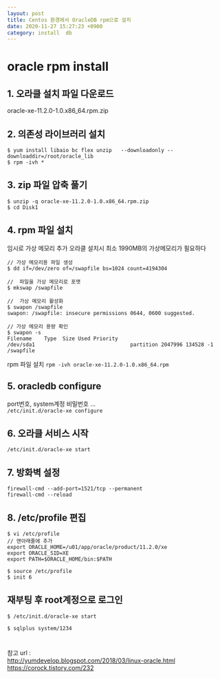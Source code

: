 ```yaml
---
layout: post
title: Centos 환경에서 OracleDB rpm으로 설치
date: 2020-11-27 15:27:23 +0900
category: install  db
---
```



# oracle rpm install

## 1. 오라클 설치 파일 다운로드     

oracle-xe-11.2.0-1.0.x86_64.rpm.zip           

   
## 2. 의존성 라이브러리 설치    
```console
$ yum install libaio bc flex unzip   --downloadonly --downloaddir=/root/oracle_lib
$ rpm -ivh *
```

## 3. zip 파일 압축 풀기 
```console
$ unzip -q oracle-xe-11.2.0-1.0.x86_64.rpm.zip
$ cd Disk1
```

## 4. rpm 파일 설치

임시로 가상 메모리 추가 
오라클 설치시 최소 1990MB의 가상메모리가 필요하다
```console
// 가상 메모리용 파일 생성
$ dd if=/dev/zero of=/swapfile bs=1024 count=4194304

//  파일을 가상 메모리로 포맷
$ mkswap /swapfile

//  가상 메모리 활성화
$ swapon /swapfile
swapon: /swapfile: insecure permissions 0644, 0600 suggested.

// 가상 메모리 용량 확인
$ swapon -s
Filename    Type  Size Used Priority
/dev/sda1                               partition 2047996 134528 -1
/swapfile    
```

rpm 파일 설치 
`rpm -ivh oracle-xe-11.2.0-1.0.x86_64.rpm`


## 5. oracledb configure

port번호, system계정 비밀번호 ...   
`/etc/init.d/oracle-xe configure` 


## 6. 오라클 서비스 시작
`/etc/init.d/oracle-xe start`

## 7. 방화벽 설정
`firewall-cmd --add-port=1521/tcp --permanent`   
`firewall-cmd --reload`

## 8. /etc/profile 편집
```console
$ vi /etc/profile
// 맨아래줄에 추가
export ORACLE_HOME=/u01/app/oracle/product/11.2.0/xe
export ORACLE_SID=XE
export PATH=$ORACLE_HOME/bin:$PATH

$ source /etc/profile
$ init 6 
```

## 재부팅 후 root계정으로 로그인
```cosole
$ /etc/init.d/oracle-xe start

$ sqlplus system/1234

```


# 
참고 url :   
http://yumdevelop.blogspot.com/2018/03/linux-oracle.html  
https://corock.tistory.com/232